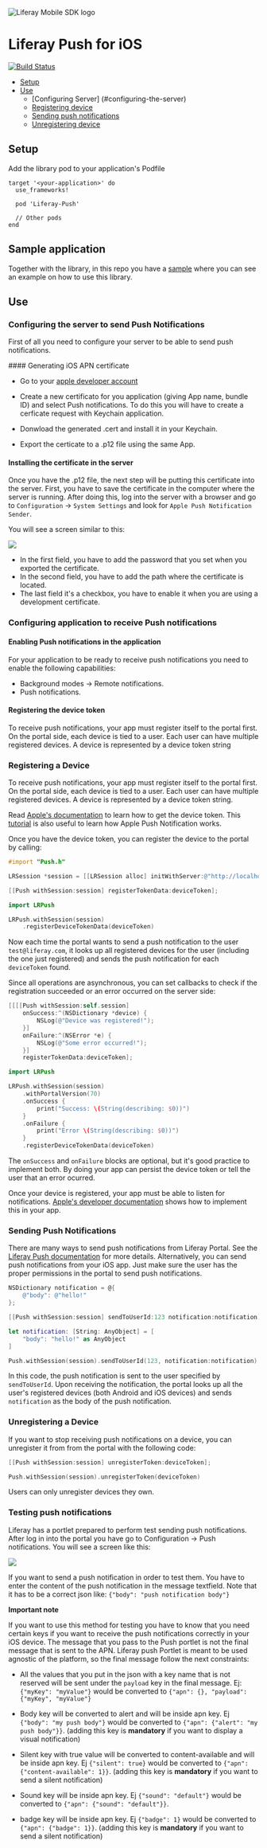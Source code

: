 ![Liferay Mobile SDK logo](https://github.com/liferay/liferay-mobile-sdk/raw/master/logo.png)

# Liferay Push for iOS

[![Build Status](https://travis-ci.org/brunofarache/liferay-push-ios.svg?branch=master)](https://travis-ci.org/brunofarache/liferay-push-ios)

* [Setup](#setup)
* [Use](#use)
	* [Configuring Server] (#configuring-the-server)
	* [Registering device](#registering-a-device)
	* [Sending push notifications](#sending-push-notifications)
	* [Unregistering device](#unregistering-a-device)

## Setup

Add the library pod to your application's Podfile

```
target '<your-application>' do
  use_frameworks!
  
  pod 'Liferay-Push'  
  
  // Other pods
end

```

## Sample application

Together with the library, in this repo you have a [sample](./Sample) where you can see an example on how to use this library.


## Use

### Configuring the server to send Push Notifications

First of all you need to configure your server to be able to send push notifications.

#### Generating iOS APN certificate

* Go to your [apple developer account](https://developer.apple.com/account)

* Create a new certificato for you application (giving App name, bundle ID) and select Push notifications. To do this you will have to create a cerficate request with Keychain application.
* Donwload the generated .cert and install it in your Keychain.
* Export the certicate to a .p12 file using the same App.

#### Installing the certificate in the server

Once you have the .p12 file, the next step will be putting this certificate into the server. First, you have to save the certificate in the computer where the server is running.
After doing this, log into the server with a browser and go to `Configuration` -> `System Settings` and look for `Apple Push Notification Sender`.

You will see a screen similar to this:

<img src="images/settings.png">

* In the first field, you have to add the password that you set when you exported the certificate.
* In the second field, you have to add the path where the certificate is located.
* The last field it's a checkbox, you have to enable it when you are using a development certificate.


### Configuring application to receive Push notifications

#### Enabling Push notifications in the application

For your application to be ready to receive push notifications you need to enable the following capabilities:

 * Background modes -> Remote notifications.
 * Push notifications.

#### Registering the device token

To receive push notifications, your app must register itself to the portal first. On the portal side, each device is tied to a user. Each user can have multiple registered devices. A device is represented by a device token string


### Registering a Device

To receive push notifications, your app must register itself to the portal first. On the portal side, each device is tied to a user. Each user can have multiple registered devices. A device is represented by a device token string.

Read [Apple's documentation](https://developer.apple.com/library/content/documentation/NetworkingInternet/Conceptual/RemoteNotificationsPG/HandlingRemoteNotifications.html#//apple_ref/doc/uid/TP40008194-CH6-SW1) to learn how to get the device token. This [tutorial](https://www.raywenderlich.com/156966/push-notifications-tutorial-getting-started) is also useful to learn how Apple Push Notification works.

Once you have the device token, you can register the device to the portal by calling:

```objective-c
#import "Push.h"

LRSession *session = [[LRSession alloc] initWithServer:@"http://localhost:8080" username:@"test@liferay.com" password:@"test"];

[[Push withSession:session] registerTokenData:deviceToken];
```

```swift
import LRPush

LRPush.withSession(session)
	.registerDeviceTokenData(deviceToken)

```

Now each time the portal wants to send a push notification to the user `test@liferay.com`, it looks up all registered devices for the user (including the one just registered) and sends the push notification for each `deviceToken` found.

Since all operations are asynchronous, you can set callbacks to check if the registration succeeded or an error occurred on the server side:

```objective-c
[[[[Push withSession:self.session]
	onSuccess:^(NSDictionary *device) {
		NSLog(@"Device was registered!");
	}]
	onFailure:^(NSError *e) {
		NSLog(@"Some error occurred!");
	}]
	registerTokenData:deviceToken];
```

```swift
import LRPush

LRPush.withSession(session)
	.withPortalVersion(70)
	.onSuccess {
		print("Success: \(String(describing: $0))")
	}
	.onFailure {
		print("Error \(String(describing: $0))")
	}
	.registerDeviceTokenData(deviceToken)

```

The `onSuccess` and `onFailure` blocks are optional, but it's good practice to implement both. By doing your app can persist the device token or tell the user that an error ocurred.

Once your device is registered, your app must be able to listen for notifications. [Apple's developer documentation](https://developer.apple.com/library/content/documentation/NetworkingInternet/Conceptual/RemoteNotificationsPG/SupportingNotificationsinYourApp.html#//apple_ref/doc/uid/TP40008194-CH4-SW14) shows how to implement this in your app.

### Sending Push Notifications

There are many ways to send push notifications from Liferay Portal. See the [Liferay Push documentation](../README.md) for more details. Alternatively, you can send push notifications from your iOS app. Just make sure the user has the proper permissions in the portal to send push notifications.

```objective-c
NSDictionary notification = @{
    @"body": @"hello!"
};

[[Push withSession:session] sendToUserId:123 notification:notification];
```

```swift
let notification: [String: AnyObject] = [
	"body": "hello!" as AnyObject
]

Push.withSession(session).sendToUserId(123, notification:notification)
```

In this code, the push notification is sent to the user specified by `sendToUserId`. Upon receiving the notification, the portal looks up all the user's registered devices (both Android and iOS devices) and sends `notification` as the body of the push notification.

### Unregistering a Device

If you want to stop receiving push notifications on a device, you can unregister it from from the portal with the following code:

```objective-c
[[Push withSession:session] unregisterToken:deviceToken];
```

```swift
Push.withSession(session).unregisterToken(deviceToken)
```
    
Users can only unregister devices they own.

### Testing push notifications

Liferay has a portlet prepared to perform test sending push notifications. After log in into the portal you have go to Configuration -> Push notifications. You will see a screen like this:

<img src="images/testpage.png">

If you want to send a push notification in order to test them. You have to enter the content of the push notification in the message textfield. Note that it has to be a correct json like: `{"body": "push notification body"}`

**Important note**

If you want to use this method for testing you have to know that you need certain keys if you want to receive the push notifications correctly in your iOS device.
The message that you pass to the Push portlet is not the final message that is sent to the APN. Liferay push Portlet is meant to be used agnostic of the platform, so the final message follow the next constraints:

* All the values that you put in the json with a key name that is not reserved will be sent under the `payload` key in the final message. Ej: `{"myKey": "myValue"}` would be converted to `{"apn": {}, "payload": {"myKey", "myValue"}`

* Body key will be converted to alert and will be inside apn key. Ej `{"body": "my push body"}` would be converted to `{"apn": {"alert": "my push body"}}`. (adding this key is **mandatory** if you want to display a visual notification)

* Silent key with true value will be converted to content-available and will be inside apn key. Ej `{"silent": true}` would be converted to `{"apn": {"content-available": 1}}`. (adding this key is **mandatory** if you want to send a silent notification)

* Sound key will be inside apn key. Ej `{"sound": "default"}` would be converted to `{"apn": {"sound": "default"}}`.

* badge key will be inside apn key. Ej `{"badge": 1}` would be converted to `{"apn": {"badge": 1}}`. (adding this key is **mandatory** if you want to send a silent notification)






